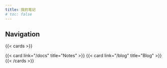 ```yaml
---
title: 我的笔记
# toc: false
---
```


## Navigation

{{< cards >}}
  <!-- {{< card link="../about" title="About" >}} -->
  {{< card link="/docs" title="Notes" >}}
  {{< card link="/blog" title="Blog" >}}
{{< /cards >}}
<!-- <style>
    /* 设置两栏布局 */
    ul {
        columns: 3; /* 分成两栏 */
        column-gap: 20px; /* 两栏之间的间距 */
    }
    li {
        break-inside: avoid; /* 防止列表项被拆分到两栏 */
    }
</style>
<p>以下是我的所有笔记列表，排版待优化。</p>
<h2>我的笔记列表</h2>
<ul>
  {{ range .Site.RegularPages }}
    <li>
      <a href="{{ .RelPermalink }}">{{ .File.BaseFileName }}</a>
    </li>
  {{ end }}
</ul> -->


